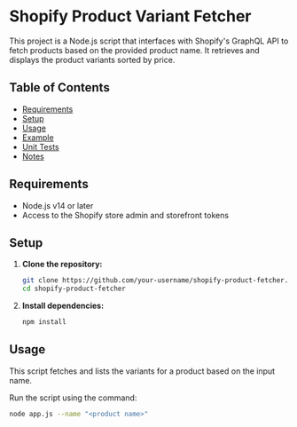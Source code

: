 # Shopify Product Variant Fetcher

This project is a Node.js script that interfaces with Shopify's GraphQL API to fetch products based on the provided product name. It retrieves and displays the product variants sorted by price.

## Table of Contents

- [Requirements](#requirements)
- [Setup](#setup)
- [Usage](#usage)
- [Example](#example)
- [Unit Tests](#unit-tests)
- [Notes](#notes)

## Requirements

- Node.js v14 or later
- Access to the Shopify store admin and storefront tokens

## Setup

1. **Clone the repository:**

    ```bash
    git clone https://github.com/your-username/shopify-product-fetcher.git
    cd shopify-product-fetcher
    ```

2. **Install dependencies:**

    ```bash
    npm install
    ```

## Usage

This script fetches and lists the variants for a product based on the input name.

Run the script using the command:

```bash
node app.js --name "<product name>"
